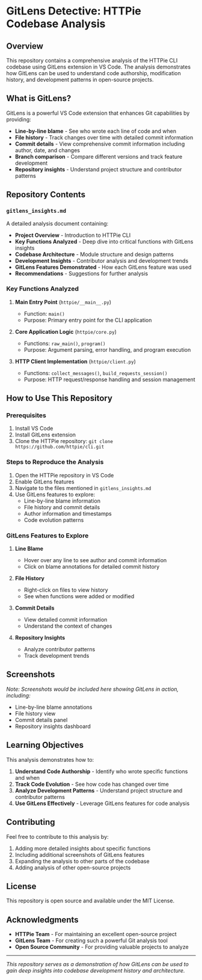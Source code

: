 # GitLens Detective: HTTPie Codebase Analysis

## Overview

This repository contains a comprehensive analysis of the HTTPie CLI codebase using GitLens extension in VS Code. The analysis demonstrates how GitLens can be used to understand code authorship, modification history, and development patterns in open-source projects.

## What is GitLens?

GitLens is a powerful VS Code extension that enhances Git capabilities by providing:

- **Line-by-line blame** - See who wrote each line of code and when
- **File history** - Track changes over time with detailed commit information
- **Commit details** - View comprehensive commit information including author, date, and changes
- **Branch comparison** - Compare different versions and track feature development
- **Repository insights** - Understand project structure and contributor patterns

## Repository Contents

### `gitlens_insights.md`
A detailed analysis document containing:

- **Project Overview** - Introduction to HTTPie CLI
- **Key Functions Analyzed** - Deep dive into critical functions with GitLens insights
- **Codebase Architecture** - Module structure and design patterns
- **Development Insights** - Contributor analysis and development trends
- **GitLens Features Demonstrated** - How each GitLens feature was used
- **Recommendations** - Suggestions for further analysis

### Key Functions Analyzed

1. **Main Entry Point** (`httpie/__main__.py`)
   - Function: `main()`
   - Purpose: Primary entry point for the CLI application

2. **Core Application Logic** (`httpie/core.py`)
   - Functions: `raw_main()`, `program()`
   - Purpose: Argument parsing, error handling, and program execution

3. **HTTP Client Implementation** (`httpie/client.py`)
   - Functions: `collect_messages()`, `build_requests_session()`
   - Purpose: HTTP request/response handling and session management

## How to Use This Repository

### Prerequisites
1. Install VS Code
2. Install GitLens extension
3. Clone the HTTPie repository: `git clone https://github.com/httpie/cli.git`

### Steps to Reproduce the Analysis
1. Open the HTTPie repository in VS Code
2. Enable GitLens features
3. Navigate to the files mentioned in `gitlens_insights.md`
4. Use GitLens features to explore:
   - Line-by-line blame information
   - File history and commit details
   - Author information and timestamps
   - Code evolution patterns

### GitLens Features to Explore

1. **Line Blame**
   - Hover over any line to see author and commit information
   - Click on blame annotations for detailed commit history

2. **File History**
   - Right-click on files to view history
   - See when functions were added or modified

3. **Commit Details**
   - View detailed commit information
   - Understand the context of changes

4. **Repository Insights**
   - Analyze contributor patterns
   - Track development trends

## Screenshots

*Note: Screenshots would be included here showing GitLens in action, including:*
- Line-by-line blame annotations
- File history view
- Commit details panel
- Repository insights dashboard

## Learning Objectives

This analysis demonstrates how to:

1. **Understand Code Authorship** - Identify who wrote specific functions and when
2. **Track Code Evolution** - See how code has changed over time
3. **Analyze Development Patterns** - Understand project structure and contributor patterns
4. **Use GitLens Effectively** - Leverage GitLens features for code analysis

## Contributing

Feel free to contribute to this analysis by:

1. Adding more detailed insights about specific functions
2. Including additional screenshots of GitLens features
3. Expanding the analysis to other parts of the codebase
4. Adding analysis of other open-source projects

## License

This repository is open source and available under the MIT License.

## Acknowledgments

- **HTTPie Team** - For maintaining an excellent open-source project
- **GitLens Team** - For creating such a powerful Git analysis tool
- **Open Source Community** - For providing valuable projects to analyze

---

*This repository serves as a demonstration of how GitLens can be used to gain deep insights into codebase development history and architecture.*
